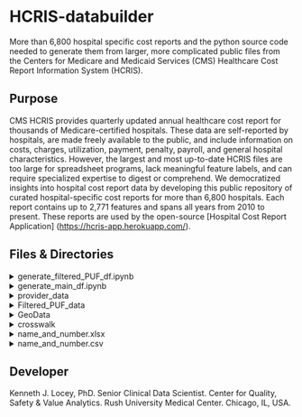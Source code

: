 # HCRIS-databuilder
More than 6,800 hospital specific cost reports and the python source code needed to generate them from larger, more complicated public files from the Centers for Medicare and Medicaid Services (CMS) Healthcare Cost Report Information System (HCRIS).  

## Purpose

CMS HCRIS provides quarterly updated annual healthcare cost report for thousands of Medicare-certified hospitals. These data are self-reported by hospitals, are made freely available to the public, and include information on costs, charges, utilization, payment, penalty, payroll, and general hospital characteristics. However, the largest and most up-to-date HCRIS files are too large for spreadsheet programs, lack meaningful feature labels, and can require specialized expertise to digest or comprehend. 
We democratized insights into hospital cost report data by developing this public repository of curated hospital-specific cost reports for more than 6,800 hospitals. Each report contains up to 2,771 features and spans all years from 2010 to present. These reports are used by the open-source [Hospital Cost Report Application] (https://hcris-app.herokuapp.com/).

## Files & Directories

<details><summary>generate_filtered_PUF_df.ipynb</summary>
This Jupyter notebook file is used to filter large relational database files for specific cost report features related to payments and penalties under the Hospital Acquired Conditions Reduction Program (HACRP), the Hospital Value-Based Purchasing (HVBP) Program, and the Hospital Readmissions Reduction Program (HRRP). The relational database files are too large to include in this repository, so the user must acquire them from the [CMS website](https://www.cms.gov/Research-Statistics-Data-and-Systems/Downloadable-Public-Use-Files/Cost-Reports/Cost-Reports-by-Fiscal-Year). This file generates the `FilteredEngineeredPUF_p5.pkl` file, which is later used by the `generate_main_df.ipynb` file to generate hospital-specific cost reports.
</details>

<details><summary>generate_main_df.ipynb</summary>
This Jupyter notebook file is used to aggregate freely, publicly available SAS database files from the CMS website for the HCRIS [Hospital 2552-2010 form] (https://www.cms.gov/Research-Statistics-Data-and-Systems/Downloadable-Public-Use-Files/Cost-Reports/Hospital-2010-form). These files are combined with the `FilteredEngineeredPUF_p5.pkl` file described above, and are also combined with files on general hospital characteristics and geographical data. The SAS database files used by this jupyter notebook are too large to include in this repository; the user must acquire them from the [CMS site for the Hospital 2552-2010 form](https://www.cms.gov/Research-Statistics-Data-and-Systems/Downloadable-Public-Use-Files/Cost-Reports/Hospital-2010-form). The results of running this file are 1) a large dataframe containing all data for all hospital across all years from 2010 to present, and 2) >6,800 hospital-specific cost reports.
</details>

<details><summary>provider_data</summary>
This directory contains >6,800 hospital-specific cost reports. Because hospital names often change, each cost report file corresponds to a single CMS hospital ID number. Each ID number can correspond to multiple hospitals that existed between 2010 and the present.
</details>

<details><summary>Filtered_PUF_data</summary>
This directory contains a single file, `FilteredEngineeredPUF_p5.pkl`. This file results from running the `generate_filtered_PUF_df.ipynb` and contains information or data not contained in CMS HCRIS SAS database files (e.g., payments and/or penalties associated with HACRP, HVBP, HRRP).
</details>

<details><summary>GeoData</summary>
This directory contains files used by the `generate_main_df.ipynb` file to verify or fill in missing information for hospitals' state/territory and geographic coordinates.
</details>

<details><summary>crosswalk</summary>
This directory contains two files. The `2552-10 SAS FILE RECORD LAYOUT AND CROSSWALK TO 96 - 2021.xlsx` file is the downloaded CMS' HCRIS crosswalk with additional tabs and features added by us. The `2552-10 SAS FILE RECORD LAYOUT AND CROSSWALK TO 96 - 2021.csv` file is a machine readable crosswalk, which is used by the associated hospital cost report application and by the `generate_main_df.ipynb` file to add meaningful labels to alphanumeric cost report feature codes.
</details>

<details><summary>name_and_number.xlsx</summary>
This file contains all of the reported hospital names associated with each CMS hospital ID number. There are two columns (Original Label, Curated Label). The Original Labels represent the reported names, many of which were egregiously misspelled or were otherwise inconsistent (e.g., using the holding company name instead of the hospital name). The Curated Labels are those used in the cost reports generated by the `generate_main_df.ipynb` file.
</details>

<details><summary>name_and_number.csv</summary>
This file is used by the `generate_main_df.ipynb` file to replace incorrect reports of hospital names with correct names, it is nothing more a csv version of the above .xlsx file.
</details>


## Developer
Kenneth J. Locey, PhD. Senior Clinical Data Scientist. Center for Quality, Safety & Value Analytics. Rush University Medical Center. Chicago, IL, USA.
 